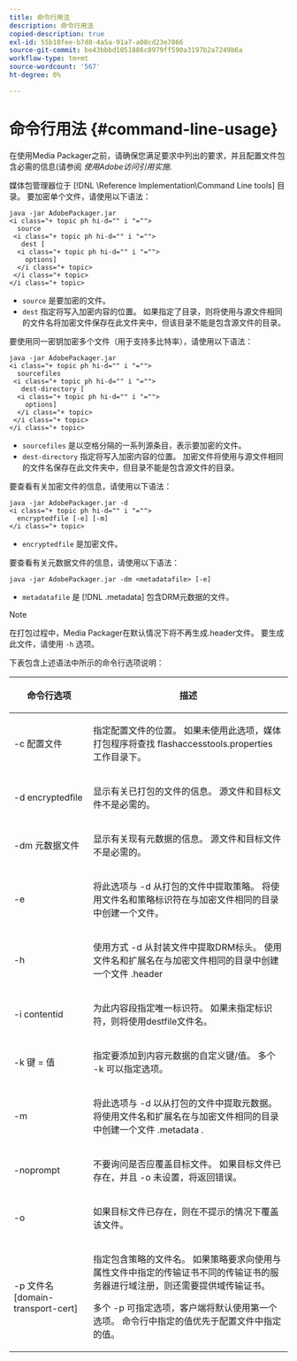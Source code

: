 ```yaml
---
title: 命令行用法
description: 命令行用法
copied-description: true
exl-id: 55b18fee-b7d8-4a5a-91a7-a08cd23e7866
source-git-commit: be43bbbd1051886c8979ff590a3197b2a7249b6a
workflow-type: tm+mt
source-wordcount: '567'
ht-degree: 0%

---
```


# 命令行用法 {#command-line-usage}

在使用Media Packager之前，请确保您满足要求中列出的要求，并且配置文件包含必需的信息(请参阅 *使用Adobe访问引用实施*.

媒体包管理器位于 [!DNL \Reference Implementation\Command Line tools] 目录。 要加密单个文件，请使用以下语法：

```
java -jar AdobePackager.jar  
<i class="+ topic ph hi-d="" i "="">
  source  
 <i class="+ topic ph hi-d="" i "="">
   dest [ 
  <i class="+ topic ph hi-d="" i "="">
    options] 
  </i class="+ topic> 
 </i class="+ topic> 
</i class="+ topic>
```

* `source` 是要加密的文件。
* `dest` 指定将写入加密内容的位置。 如果指定了目录，则将使用与源文件相同的文件名将加密文件保存在此文件夹中，但该目录不能是包含源文件的目录。

要使用同一密钥加密多个文件（用于支持多比特率），请使用以下语法：

```
java -jar AdobePackager.jar  
<i class="+ topic ph hi-d="" i "="">
  sourcefiles  
 <i class="+ topic ph hi-d="" i "="">
   dest-directory [ 
  <i class="+ topic ph hi-d="" i "="">
    options] 
  </i class="+ topic> 
 </i class="+ topic> 
</i class="+ topic>
```

* `sourcefiles` 是以空格分隔的一系列源条目，表示要加密的文件。
* `dest-directory` 指定将写入加密内容的位置。 加密文件将使用与源文件相同的文件名保存在此文件夹中，但目录不能是包含源文件的目录。

要查看有关加密文件的信息，请使用以下语法：

```
java -jar AdobePackager.jar -d  
<i class="+ topic ph hi-d="" i "="">
  encryptedfile [-e] [-m] 
</i class="+ topic>
```

* `encryptedfile` 是加密文件。

要查看有关元数据文件的信息，请使用以下语法：

```
java -jar AdobePackager.jar -dm <metadatafile> [-e]
```

* `metadatafile` 是 [!DNL .metadata] 包含DRM元数据的文件。

>[!NOTE]
>
>在打包过程中，Media Packager在默认情况下将不再生成.header文件。 要生成此文件，请使用 `-h` 选项。

下表包含上述语法中所示的命令行选项说明：

<table frame="all" colsep="1" rowsep="1" class="+ topic/table adobe-d/table " id="table_wgz_spy_n4"> 
 <thead class="- topic/thead "> 
  <tr rowsep="1" class="- topic/row "> 
   <th colname="1" class="- topic/entry entry"> <p class="- topic/p ">命令行选项 </p> </th> 
   <th colname="2" class="- topic/entry entry"> <p class="- topic/p ">描述 </p> </th> 
  </tr> 
 </thead>
 <tbody class="- topic/tbody "> 
  <tr rowsep="1" class="- topic/row "> 
   <td colname="1" class="- topic/entry "> <p class="- topic/p ">-c <span class="+ topic/ph pr-d/codeph codeph"> 配置文件 </span> </p> </td> 
   <td colname="2" class="- topic/entry "> <p class="- topic/p ">指定配置文件的位置。 如果未使用此选项，媒体打包程序将查找 <span class="filepath"> flashaccesstools.properties </span> 工作目录下。 </p> </td> 
  </tr> 
  <tr rowsep="1" class="- topic/row "> 
   <td colname="1" class="- topic/entry "> <p class="- topic/p ">-d <span class="+ topic/ph pr-d/codeph codeph"> encryptedfile </span> </p> </td> 
   <td colname="2" class="- topic/entry "> <p class="- topic/p ">显示有关已打包的文件的信息。 源文件和目标文件不是必需的。 </p> </td> 
  </tr> 
  <tr rowsep="1" class="- topic/row "> 
   <td colname="1" class="- topic/entry "> <p class="- topic/p ">-dm <span class="+ topic/ph pr-d/codeph codeph"> 元数据文件 </span> </p> </td> 
   <td colname="2" class="- topic/entry "> <p class="- topic/p ">显示有关现有元数据的信息。 源文件和目标文件不是必需的。 </p> </td> 
  </tr> 
  <tr rowsep="1" class="- topic/row "> 
   <td colname="1" class="- topic/entry "> <p class="- topic/p ">-e </p> </td> 
   <td colname="2" class="- topic/entry "> <p class="- topic/p ">将此选项与 <span class="codeph"> -d </span> 从打包的文件中提取策略。 将使用文件名和策略标识符在与加密文件相同的目录中创建一个文件。 </p> </td> 
  </tr> 
  <tr rowsep="1" class="- topic/row "> 
   <td colname="1" class="- topic/entry "> <p class="- topic/p ">-h </p> </td> 
   <td colname="2" class="- topic/entry "> <p class="- topic/p ">使用方式 <span class="codeph"> -d </span> 从封装文件中提取DRM标头。 使用文件名和扩展名在与加密文件相同的目录中创建一个文件 <span class="filepath"> .header </span> </p> </td> 
  </tr> 
  <tr rowsep="1" class="- topic/row "> 
   <td colname="1" class="- topic/entry "> <p class="- topic/p ">-i <span class="+ topic/ph pr-d/codeph codeph"> contentid </span> </p> </td> 
   <td colname="2" class="- topic/entry "> <p class="- topic/p ">为此内容段指定唯一标识符。 如果未指定标识符，则将使用destfile文件名。 </p> </td> 
  </tr> 
  <tr rowsep="1" class="- topic/row "> 
   <td colname="1" class="- topic/entry "> <p class="- topic/p ">-k <span class="+ topic/ph pr-d/codeph codeph"> 键 </span>= <span class="+ topic/ph pr-d/codeph codeph"> 值 </span> </p> </td> 
   <td colname="2" class="- topic/entry "> <p class="- topic/p ">指定要添加到内容元数据的自定义键/值。 多个 <span class="codeph"> -k </span> 可以指定选项。 </p> </td> 
  </tr> 
  <tr rowsep="1" class="- topic/row "> 
   <td colname="1" class="- topic/entry "> <p class="- topic/p ">-m </p> </td> 
   <td colname="2" class="- topic/entry "> <p class="- topic/p ">将此选项与 <span class="codeph"> -d </span> 以从打包的文件中提取元数据。 将使用文件名和扩展名在与加密文件相同的目录中创建一个文件 <span class="codeph"> .metadata </span>. </p> </td> 
  </tr> 
  <tr rowsep="1" class="- topic/row "> 
   <td colname="1" class="- topic/entry "> <p class="- topic/p ">-noprompt </p> </td> 
   <td colname="2" class="- topic/entry "> <p class="- topic/p ">不要询问是否应覆盖目标文件。 如果目标文件已存在，并且 <span class="codeph"> -o </span> 未设置，将返回错误。 </p> </td> 
  </tr> 
  <tr rowsep="1" class="- topic/row "> 
   <td colname="1" class="- topic/entry "> <p class="- topic/p ">-o </p> </td> 
   <td colname="2" class="- topic/entry "> <p class="- topic/p ">如果目标文件已存在，则在不提示的情况下覆盖该文件。 </p> </td> 
  </tr> 
  <tr rowsep="0" class="- topic/row "> 
   <td colname="1" class="- topic/entry "> <p class="- topic/p ">-p <span class="+ topic/ph pr-d/codeph codeph"> 文件名[domain-transport-cert] </span> </p> </td> 
   <td colname="2" class="- topic/entry "> <p class="- topic/p ">指定包含策略的文件名。 如果策略要求向使用与属性文件中指定的传输证书不同的传输证书的服务器进行域注册，则还需要提供域传输证书。 </p> <p class="- topic/p ">多个 <span class="codeph"> -p </span> 可指定选项，客户端将默认使用第一个选项。 命令行中指定的值优先于配置文件中指定的值。 </p> </td> 
  </tr> 
 </tbody> 
</table>
